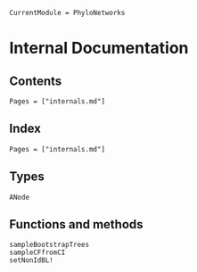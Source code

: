 ```@meta
CurrentModule = PhyloNetworks
```

# Internal Documentation

## Contents

```@contents
Pages = ["internals.md"]
```

## Index

```@index
Pages = ["internals.md"]
```

## Types

```@docs
ANode
```

## Functions and methods

```@docs
sampleBootstrapTrees
sampleCFfromCI
setNonIdBL!
```
